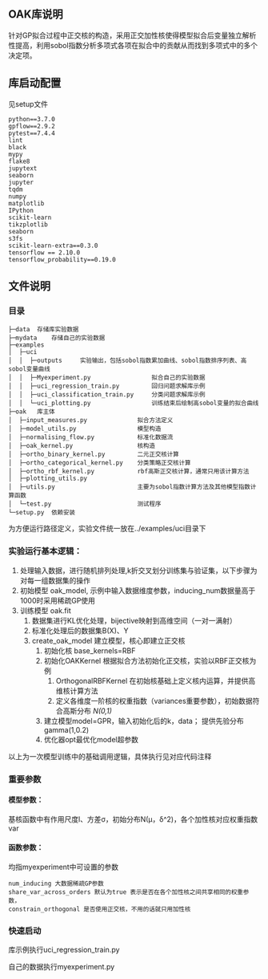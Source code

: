 ## OAK库说明

针对GP拟合过程中正交核的构造，采用正交加性核使得模型拟合后变量独立解析性提高，利用sobol指数分析多项式各项在拟合中的贡献从而找到多项式中的多个决定项。

## 库启动配置

见setup文件

```
python==3.7.0
gpflow==2.9.2
pytest==7.4.4 
lint
black
mypy
flake8
jupytext
seaborn
jupyter
tqdm
numpy
matplotlib
IPython
scikit-learn
tikzplotlib
seaborn
s3fs
scikit-learn-extra==0.3.0
tensorflow == 2.10.0
tensorflow_probability==0.19.0
```

## 文件说明

### 目录

```
├─data	存储库实验数据
├─mydata	存储自己的实验数据
├─examples
│  ├─uci
│  │  ├─outputs		实验输出，包括sobol指数累加曲线、sobol指数排序列表、高sobol变量曲线
│  │  ├─Myexperiment.py					拟合自己的实验数据
│  │  ├─uci_regression_train.py			回归问题求解库示例
│  │  ├─uci_classification_train.py		分类问题求解库示例
│  │  └─uci_plotting.py					训练结束后绘制高sobol变量的拟合曲线
├─oak	库主体
│  ├─input_measures.py				拟合方法定义
│  ├─model_utils.py					模型构造
│  ├─normalising_flow.py			标准化数据流
│  ├─oak_kernel.py					核构造
│  ├─ortho_binary_kernel.py			二元正交核计算
│  ├─ortho_categorical_kernel.py	分类策略正交核计算
│  ├─ortho_rbf_kernel.py			rbf高斯正交核计算，通常只用该计算方法
│  ├─plotting_utils.py
│  ├─utils.py						主要为sobol指数计算方法及其他模型指数计算函数
│  └─test.py						测试程序
└─setup.py	依赖安装
```

为方便运行路径定义，实验文件统一放在../examples/uci目录下

### 实验运行基本逻辑：

1. 处理输入数据，进行随机排列处理,k折交叉划分训练集与验证集，以下步骤为对每一组数据集的操作
2. 初始模型 oak_model, 示例中输入数据维度参数，inducing_num数据量高于1000时采用稀疏GP使用
3. 训练模型 oak.fit
   1. 数据集进行KL优化处理，bijective映射到高维空间（一对一满射）
   2. 标准化处理后的数据集B(X)、Y
   3. create_oak_model 建立模型，核心即建立正交核
      1. 初始化核 base_kernels=RBF
      2. 初始化OAKKernel  根据拟合方法初始化正交核，实验以RBF正交核为例
         1. OrthogonalRBFKernel 在初始核基础上定义核内运算，并提供高维核计算方法
         2. 定义各维度一阶核的权重指数（variances重要参数），初始数据符合高斯分布 *N(0,1)*
      3. 建立模型model=GPR，输入初始化后的k，data； 提供先验分布gamma(1,0.2)
      4. 优化器opt最优化model超参数

以上为一次模型训练中的基础调用逻辑，具体执行见对应代码注释

### 重要参数

#### 模型参数：

基核函数中有作用尺度l、方差σ，初始分布N(μ，δ^2)，各个加性核对应权重指数var

#### 函数参数：

均指myexperiment中可设置的参数

```
num_inducing 大数据稀疏GP参数
share_var_across_orders	默认为true 表示是否在各个加性核之间共享相同的权重参数，
constrain_orthogonal 是否使用正交核，不用的话就只用加性核
```

### 快速启动

库示例执行uci_regression_train.py

自己的数据执行myexperiment.py
